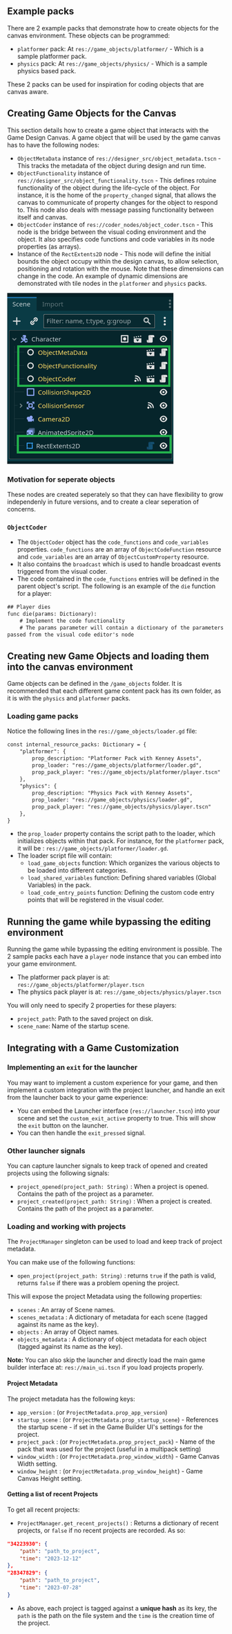## Example packs

There are 2 example packs that demonstrate how to create objects for the canvas environment. These objects can be programmed:

* `platformer` pack: At `res://game_objects/platformer/` - Which is a sample platformer pack.
* `physics` pack: At `res://game_objects/physics/` - Which is a sample physics based pack.

These 2 packs can be used for inspiration for coding objects that are canvas aware.

## Creating Game Objects for the Canvas

This section details how to create a game object that interacts with the Game Design Canvas. A game object that will be used by the game canvas has to have the following nodes:

* `ObjectMetaData` instance of `res://designer_src/object_metadata.tscn` - This tracks the metadata of the object during design and run time.
* `ObjectFunctionality` instance of `res://designer_src/object_functionality.tscn` - This defines rotuine functionality of the object during the life-cycle of the object. For instance, it is the home of the `property_changed` signal, that allows the canvas to communicate of property changes for the object to respond to. This node also deals with message passing functionality between itself and canvas.
* `ObjectCoder` instance of `res://coder_nodes/object_coder.tscn` - This node is the bridge between the visual coding environment and the object. It also specifies code functions and code variables in its node properties (as arrays).
* Instance of the `RectExtents2D` node - This node will define the initial bounds the object occupy within the design canvas, to allow selection, positioning and rotation with the mouse. Note that these dimensions can change in the code. An example of dynamic dimensions are demonstrated with tile nodes in the `platformer` and `physics` packs.

![Node demonstration](images/canvas_node_components.png?raw=true "Node demonstration")

### Motivation for seperate objects

These nodes are created seperately so that they can have flexibility to grow independenly in future versions, and to create a clear seperation of concerns.

### `ObjectCoder`

* The `ObjectCoder` object has the `code_functions` and `code_variables` properties. `code_functions` are an array of  `ObjectCodeFunction` resource and `code_variables` are an array of `ObjectCustomProperty` resource.
* It also contains the `broadcast` which is used to handle broadcast events triggered from the visual coder.
* The code contained in the `code_functions` entries will be defined in the parent object's script. The following is an example of the `die` function for a player:

```gdscript
## Player dies
func die(params: Dictionary):
	# Implement the code functionality
    # The params parameter will contain a dictionary of the parameters passed from the visual code editor's node
```

## Creating new Game Objects and loading them into the canvas environment

Game objects can be defined in the `/game_objects` folder. It is recommended that each different game content pack has its own folder, as it is with the `physics` and `platformer` packs.

### Loading game packs

Notice the following lines in the `res://game_objects/loader.gd` file:

```gdscript
const internal_resource_packs: Dictionary = {
	"platformer": {
		prop_description: "Platformer Pack with Kenney Assets",
		prop_loader: "res://game_objects/platformer/loader.gd",
		prop_pack_player: "res://game_objects/platformer/player.tscn"
	},
	"physics": {
		prop_description: "Physics Pack with Kenney Assets",
		prop_loader: "res://game_objects/physics/loader.gd",
		prop_pack_player: "res://game_objects/physics/player.tscn"
	},
}
```

* the `prop_loader` property contains the script path to the loader, which initializes objects within that pack. For instance, for the `platformer` pack, it will be : `res://game_objects/platformer/loader.gd`.
* The loader script file will contain:
    * `load_game_objects` function: Which organizes the various objects to be loaded into different categories.
    * `load_shared_variables` function: Defining shared variables (Global Variables) in the pack.
    * `load_code_entry_points` function: Defining the custom code entry points that will be registered in the visual coder.

## Running the game while bypassing the editing environment

Running the game while bypassing the editing environment is possible. The 2 sample packs each have a `player` node instance that you can embed into your game environment.

* The platformer pack player is at: `res://game_objects/platformer/player.tscn`
* The physics pack player is at: `res://game_objects/physics/player.tscn`

You will only need to specify 2 properties for these players:

* `project_path`: Path to the saved project on disk.
* `scene_name`: Name of the startup scene.

## Integrating with a Game Customization

### Implementing an `exit` for the launcher

You may want to implement a custom experience for your game, and then implement a custom integration with the project launcher, and handle an exit from the launcher back to your game experience:

* You can embed the Launcher interface (`res://launcher.tscn`) into your scene and set the `custom_exit_active` property to true. This will show the `exit` button on the launcher.
* You can then handle the `exit_pressed` signal.

### Other launcher signals

You can capture launcher signals to keep track of opened and created projects using the following signals:

* `project_opened(project_path: String)` : When a project is opened. Contains the path of the project as a parameter.
* `project_created(project_path: String)` : When a project is created. Contains the path of the project as a parameter.

### Loading and working with projects

The `ProjectManager` singleton can be used to load and keep track of project metadata. 

You can make use of the following functions:

* `open_project(project_path: String)` : returns `true` if the path is valid, returns `false` if there was a problem opening the project.

This will expose the project Metadata using the following properties:

* `scenes` : An array of Scene names.
* `scenes_metadata` : A dictionary of metadata for each scene (tagged against its name as the key).
* `objects` : An array of Object names.
* `objects_metadata` : A dictionary of object metadata for each object (tagged against its name as the key).

**Note:** You can also skip the launcher and directly load the main game builder interface at: `res://main_ui.tscn` if you load projects properly.

#### Project Metadata

The project metadata has the following keys:

* `app_version` : (or `ProjectMetadata.prop_app_version`)
* `startup_scene` : (or `ProjectMetadata.prop_startup_scene`) - References the startup scene - if set in the Game Builder UI's settings for the project.
* `project_pack` : (or `ProjectMetadata.prop_project_pack`) - Name of the pack that was used for the project (useful in a multipack setting)
* `window_width` : (or `ProjectMetadata.prop_window_width`) - Game Canvas Width setting.
* `window_height` : (or `ProjectMetadata.prop_window_height`) - Game Canvas Height setting.

#### Getting a list of recent Projects

To get all recent projects:

* `ProjectManager.get_recent_projects()` : Returns a dictionary of recent projects, or `false` if no recent projects are recorded. As so:

```json
"34223930": {
	"path": "path_to_project",
	"time": "2023-12-12"
},
"28347829": {
	"path": "path_to_project",
	"time": "2023-07-28"
}
```

* As above, each project is tagged against a **unique hash** as its key, the `path` is the path on the file system and the `time` is the creation time of the project.
